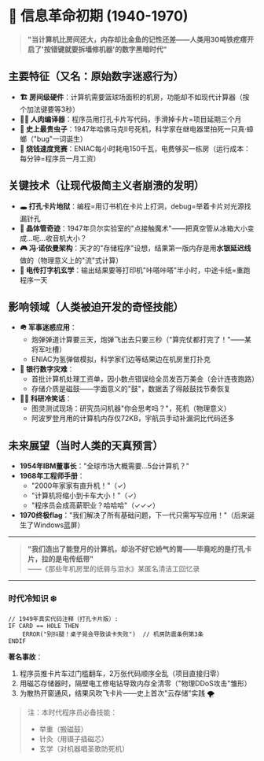 # 💾 信息革命初期 (1940-1970)

> **"当计算机比房间还大，内存却比金鱼的记性还差——人类用30吨铁疙瘩开启了'按错键就要拆墙修机器'的数字黑暗时代"**  

## 主要特征（又名：原始数字迷惑行为）

- **🏗️ 房间级硬件**：计算机需要篮球场面积的机房，功能却不如现代计算器（按个加法键要等3秒）  
- **👩‍💻 人肉编译器**：程序员用打孔卡片写代码，手滑掉卡片=项目延期三个月  
- **🐞 史上最贵虫子**：1947年哈佛马克II号死机，科学家在继电器里拍死一只真·蟑螂（"bug"一词诞生）  
- **💸 烧钱速度竞赛**：ENIAC每小时耗电150千瓦，电费够买一栋房（运行成本：每分钟=程序员一月工资）  

## 关键技术（让现代极简主义者崩溃的发明）

- **🕳️ 打孔卡片地狱**：编程=用订书机在卡片上打洞，debug=举着卡片对光源找漏针孔  
- **🧩 晶体管奇迹**：1947年贝尔实验室的"点接触魔术"——把真空管从冰箱大小变成...呃...收音机大小？  
- **🎮 冯·诺依曼架构**：天才的"存储程序"设想，结果第一版内存是用**水银延迟线**做的（物理意义上的"流"式计算）  
- **📠 电传打字机玄学**：输出结果要等打印机"咔嗒咔嗒"半小时，中途卡纸=重跑程序一天  

## 影响领域（人类被迫开发的奇怪技能）

- **🪖 军事迷惑应用**：  
  - 炮弹弹道计算要三天，炮弹飞出去只要三秒（"算完仗都打完了！"——某将军吐槽）  
  - ENIAC为氢弹做模拟，科学家们边等结果边在机房里打扑克  
- **🏦 银行数字灾难**：  
  - 首批计算机处理工资单，因小数点错误给全员发百万美金（会计连夜跑路）  
  - 存储介质是磁鼓——字面意义的"鼓"，数据丢了得敲鼓找节奏恢复  
- **👨‍🔬 科研冷笑话**：  
  - 图灵测试现场：研究员问机器"你会思考吗？"，死机（物理意义）  
  - 阿波罗登月用的计算机内存仅72KB，宇航员手动补漏洞比代码还多  

## 未来展望（当时人类的天真预言）

- **1954年IBM董事长**："全球市场大概需要...5台计算机？"  
- **1968年工程师手册**：  
  - "2000年家家有直升机！"（✓）  
  - "计算机将缩小到卡车大小！"（✓）  
  - "程序员会成高薪职业？哈哈哈"（✓✓✓）  
- **1970终极flag**："我们解决了所有基础问题，下一代只需写写应用！"（后来诞生了Windows蓝屏）  

---

> **"我们造出了能登月的计算机，却治不好它娇气的胃——毕竟吃的是打孔卡片，拉的是电传纸带"**  
> ——《那些年机房里的纸屑与泪水》某匿名清洁工回忆录  

---

### 时代冷知识 ❄️  

```vintage
// 1949年真实代码注释（打孔卡片版）:
IF CARD == HOLE THEN  
    ERROR("别抖腿！桌子晃会导致读卡失败")  // 机房防震条例第3条  
ENDIF  
```

**著名事故**：  

1. 程序员推卡片车过门槛翻车，2万张代码顺序全乱（项目直接归零）  
2. 用磁芯存储器时，隔壁电工修电钻导致内存全清零（"物理DDoS攻击"雏形）  
3. 为散热开窗通风，结果风吹飞卡片——史上首次"云存储"实践 🌪️  

> 注：本时代程序员必备技能：  
>
> - 举重（搬磁鼓）  
> - 针灸（用镊子插磁芯）  
> - 玄学（对机器唱圣歌防死机）
